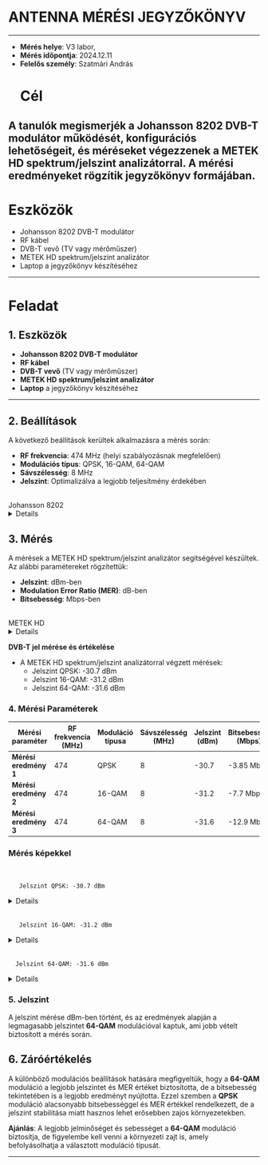 

# ANTENNA MÉRÉSI JEGYZŐKÖNYV

---

- **Mérés helye**: V3 labor,
- **Mérés időpontja**: 2024.12.11
- **Felelős személy**: Szatmári András
  # Cél
A tanulók megismerjék a Johansson 8202 DVB-T modulátor működését, konfigurációs lehetőségeit, és méréseket végezzenek a METEK HD spektrum/jelszint analizátorral. A mérési eredményeket rögzítik jegyzőkönyv formájában.
---

# Eszközök
- Johansson 8202 DVB-T modulátor
- RF kábel
- DVB-T vevő (TV vagy mérőműszer)
- METEK HD spektrum/jelszint analizátor
- Laptop a jegyzőkönyv készítéséhez

---

# Feladat

## 1. Eszközök
- **Johansson 8202 DVB-T modulátor**
- **RF kábel**
- **DVB-T vevő** (TV vagy mérőműszer)
- **METEK HD spektrum/jelszint analizátor**
- **Laptop** a jegyzőkönyv készítéséhez


---

## 2. Beállítások
A következő beállítások kerültek alkalmazásra a mérés során:
- **RF frekvencia**: 474 MHz (helyi szabályozásnak megfelelően)
- **Modulációs típus**: QPSK, 16-QAM, 64-QAM
- **Sávszélesség**: 8 MHz
- **Jelszint**: Optimalizálva a legjobb teljesítmény érdekében
<br>
 Johansson 8202
<details>
   <img src="https://github.com/SzAlex04/jegyzokonyv/blob/main/01-07/johansson8202.png"/>
</details>

## 3. Mérés
A mérések a METEK HD spektrum/jelszint analizátor segítségével készültek. Az alábbi paramétereket rögzítettük:

- **Jelszint**: dBm-ben
- **Modulation Error Ratio (MER)**: dB-ben
- **Bitsebesség**: Mbps-ben
<br>
 METEK HD
<details>
   <img src="https://github.com/SzAlex04/jegyzokonyv/blob/main/01-07/METEKHD.png"/>
</details>

**DVB-T jel mérése és értékelése**  
   - A METEK HD spektrum/jelszint analizátorral végzett mérések:  
     - Jelszint QPSK: -30.7 dBm  
     - Jelszint 16-QAM: -31.2 dBm  
     - Jelszint 64-QAM: -31.6 dBm
### 4. Mérési Paraméterek

| Mérési paraméter      | RF frekvencia (MHz) | Moduláció típusa | Sávszélesség (MHz) | Jelszint (dBm) | Bitsebesség (Mbps) | MER érték (dB) |
|-----------------------|---------------------|------------------|--------------------|----------------|--------------------|----------------|
| **Mérési eredmény 1** | 474                 | QPSK             | 8                  | -30.7          | -3.85 Mbps         | -39.9 dB       |
| **Mérési eredmény 2** | 474                 | 16-QAM           | 8                  | -31.2          | -7.7 Mbps          | -35.5 dB       |
| **Mérési eredmény 3** | 474                 | 64-QAM           | 8                  | -31.6          | -12.9 Mbps         | -39.9 dB       |

### Mérés képekkel
<br>

       Jelszint QPSK: -30.7 dBm

       
<details>
   <img src="https://github.com/SzAlex04/jegyzokonyv/blob/main/01-07/its_snapshot_0001.bmp"/>
   <img src="https://github.com/SzAlex04/jegyzokonyv/blob/main/01-07/its_snapshot_0003.bmp"/>
   <img src="https://github.com/SzAlex04/jegyzokonyv/blob/main/01-07/its_snapshot_0002.bmp"/>
</details>

<br>

       Jelszint 16-QAM: -31.2 dBm  

     
<details>
   <img src="https://github.com/SzAlex04/jegyzokonyv/blob/main/01-07/its_snapshot_0006.bmp"/>
   <img src="https://github.com/SzAlex04/jegyzokonyv/blob/main/01-07/its_snapshot_0005.bmp"/>
   <img src="https://github.com/SzAlex04/jegyzokonyv/blob/main/01-07/its_snapshot_0004.bmp"/>
</details>

<br>

      Jelszint 64-QAM: -31.6 dBm  
     
<details>
   <img src="https://github.com/SzAlex04/jegyzokonyv/blob/main/01-07/its_snapshot_0008.bmp"/>
   <img src="https://github.com/SzAlex04/jegyzokonyv/blob/main/01-07/its_snapshot_0009.bmp"/>
   <img src="https://github.com/SzAlex04/jegyzokonyv/blob/main/01-07/its_snapshot_0007.bmp"/>
</details>  

### 5. Jelszint
A jelszint mérése dBm-ben történt, és az eredmények alapján a legmagasabb jelszintet **64-QAM** modulációval kaptuk, ami jobb vételt biztosított a mérés során.


## 6. Záróértékelés
A különböző modulációs beállítások hatására megfigyeltük, hogy a **64-QAM** moduláció a legjobb jelszintet és MER értéket biztosította, de a bitsebesség tekintetében is a legjobb eredményt nyújtotta. Ezzel szemben a **QPSK** moduláció alacsonyabb bitsebességgel és MER értékkel rendelkezett, de a jelszint stabilitása miatt hasznos lehet erősebben zajos környezetekben.

**Ajánlás**: A legjobb jelminőséget és sebességet a **64-QAM** moduláció biztosítja, de figyelembe kell venni a környezeti zajt is, amely befolyásolhatja a választott moduláció típusát.

---
